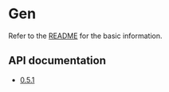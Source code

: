 # Gen

Refer to the [README](https://github.com/c-cube/gen/blob/master/README.md) for the basic information.

## API documentation

- [0.5.1](0.5.1)

